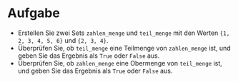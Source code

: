 # Aufgabe

- Erstellen Sie zwei Sets `zahlen_menge` und `teil_menge` mit den Werten `{1, 2, 3, 4, 5, 6}` und `{2, 3, 4}`.
- Überprüfen Sie, ob `teil_menge` eine Teilmenge von `zahlen_menge` ist, und geben Sie das Ergebnis als `True` oder `False` aus.
- Überprüfen Sie, ob `zahlen_menge` eine Obermenge von `teil_menge` ist, und geben Sie das Ergebnis als `True` oder `False` aus.